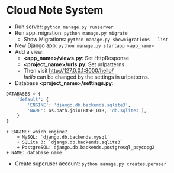 # Cloud Note System

+ Run server: `python manage.py runserver`
+ Run app. migration: `python manage.py migrate`
	+ Show Migrations: `python manage.py showmigrations --list`
+ New Django app: `python manage.py startapp <app_name>`
+ Add a view:
	+ **<app_name>/views.py**: Set HttpResponse
	+ **<project_name>/urls.py**: Set urlpatterns
	+ Then visit http://127.0.0.1:8000/hello/  
	  *hello* can be changed by the settings in urlpatterns.
+ Database **<project_name>/settings.py**:
```py
DATABASES = {
    'default': {
        'ENGINE': 'django.db.backends.sqlite3',
        'NAME': os.path.join(BASE_DIR, 'db.sqlite3'),
    }
}
```
	+ ENGINE: which engine?
		+ MySQL: `django.db.backends.mysql`
		+ SQLite 3: `django.db.backends.sqlite3`
		+ PostgreSQL: django.db.backends.postgresql_psycopg2
	+ NAME: database name
+ Create superuser account: `python manage.py createsuperuser`

